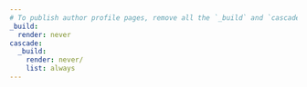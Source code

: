 ```yaml
---
# To publish author profile pages, remove all the `_build` and `cascade` settings below.
_build:
  render: never
cascade:
  _build:
    render: never/
    list: always
---
```

